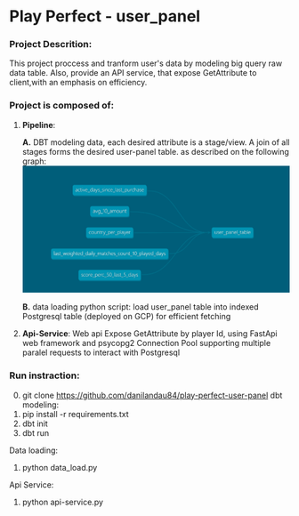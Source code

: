 

# Play Perfect - user_panel 

### Project Descrition:

This project proccess and tranform user's data by modeling big query raw data table.
Also, provide an API service, that expose GetAttribute to client,with an emphasis on efficiency.

### Project is composed of:

1. **Pipeline**: 
   
    **A.** DBT modeling data, each desired attribute is a stage/view. A join of all stages forms the desired user-panel table. as described on the following graph: ![model graph](/user_panel_graph.PNG)
    
    **B.** data loading python script:  load user_panel table into indexed Postgresql table (deployed on GCP) for efficient fetching 


2. **Api-Service**: Web api Expose GetAttribute by player Id, using FastApi web framework and psycopg2 Connection Pool supporting multiple paralel requests to interact with Postgresql


### Run instraction:

 0. git clone https://github.com/danilandau84/play-perfect-user-panel
dbt modeling: 
 1. pip install -r requirements.txt
 2. dbt init
 3. dbt run

Data loading: 
 1. python data_load.py 

Api Service:
 1.  python api-service.py
 
 





